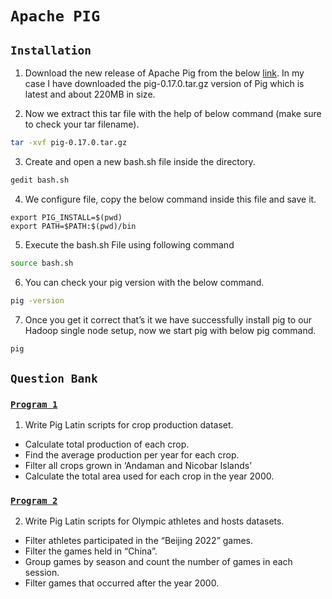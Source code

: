 # `Apache PIG`

## `Installation`

1.	Download the new release of Apache Pig from the below [link](https://downloads.apache.org/pig/pig-0.17.0/). In my case I have downloaded the pig-0.17.0.tar.gz version of Pig which is latest and about 220MB in size. 

2.	Now we extract this tar file with the help of below command (make sure to check your tar filename).
```sh
tar -xvf pig-0.17.0.tar.gz
```

3.	Create and open a new bash.sh file inside the directory.
```sh
gedit bash.sh
```

4.	We configure file, copy the below command inside this file and save it.
```text
export PIG_INSTALL=$(pwd) 
export PATH=$PATH:$(pwd)/bin
```

5.	Execute the bash.sh File using following command 
```sh
source bash.sh
```

6.	You can check your pig version with the below command.
```sh
pig -version
```

7.	Once you get it correct that’s it we have successfully install pig to our Hadoop single node setup, now we start pig with below pig command.
```sh
pig
```

## `Question Bank`

### [`Program 1`](crop_production.md)

1. Write Pig Latin scripts for crop production dataset.
* Calculate total production of each crop.
* Find the average production per year for each crop.
* Filter all crops grown in ‘Andaman and Nicobar Islands’
* Calculate the total area used for each crop in the year 2000.

### [`Program 2`](olympic_data.md)

2. Write Pig Latin scripts for Olympic athletes and hosts datasets.
* Filter athletes participated in the “Beijing 2022” games.
* Filter the games held in “China”.
* Group games by season and count the number of games in each session.
* Filter games that occurred after the year 2000.
